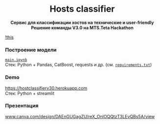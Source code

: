 <h1 align="center">Hosts classifier</h1>
<p align="center"><b>Сервис для классификации хостов на технические и user-friendly<br>Решение команды V3.0 на MTS.Teta Hackathon</b></p>

[!this](https://github.com/selysse/MTS_Teta_hackathon/blob/master/models/host.gif)


### Построение модели
[`main.ipynb`](https://github.com/selysse/MTS_Teta_hackathon/blob/master/main.ipynb)  
Стек: Python + Pandas, CatBoost, requests и др. (см. [`requirements.txt`](https://github.com/selysse/MTS_Teta_hackathon/blob/master/requirements.txt))
### Demo 
https://hostclassifierv30.herokuapp.com  
Стек: Python + streamlit
### Презентация
www.canva.com/design/DAEnGUGagZU/reX_OnlOQQtzT3LEvQBs5A/view

